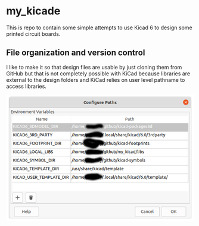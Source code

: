 #               my_kicade

This is repo to contain some simple attempts to use Kicad 6 to design some printed circuit boards.

## File organization and version control

I like to make it so that design files are usable by just cloning them from GitHub but that is not completely possible with KiCad because libraries are external to the design folders and KiCad relies on user level pathname to access libraries.

<img src="images/paths.png">


